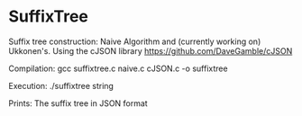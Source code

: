 # SuffixTree
Suffix tree construction: Naive Algorithm and (currently working on) Ukkonen's.
Using the cJSON library https://github.com/DaveGamble/cJSON

Compilation:
gcc suffixtree.c naive.c cJSON.c -o suffixtree

Execution:
./suffixtree string

Prints: 
The suffix tree in JSON format
